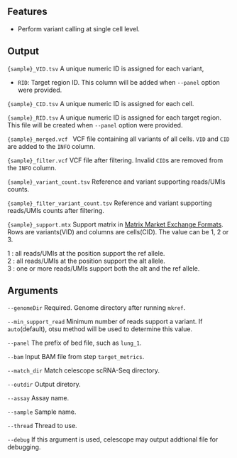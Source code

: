 ## Features
- Perform variant calling at single cell level.

## Output

`{sample}_VID.tsv` A unique numeric ID is assigned for each variant, 

- `RID`: Target region ID. This column will be added when `--panel` option were provided.

`{sample}_CID.tsv` A unique numeric ID is assigned for each cell.

`{sample}_RID.tsv` A unique numeric ID is assigned for each target region. This file will be created when `--panel` option were provided.


`{sample}_merged.vcf ` VCF file containing all variants of all cells. `VID` and `CID` are added to the `INFO` column.

`{sample}_filter.vcf` VCF file after filtering. Invalid `CID`s are removed from the `INFO` column.

`{sample}_variant_count.tsv`  Reference and variant supporting reads/UMIs counts.

`{sample}_filter_variant_count.tsv`  Reference and variant supporting reads/UMIs counts after filtering.

`{sample}_support.mtx` Support matrix in [Matrix Market Exchange Formats](https://math.nist.gov/MatrixMarket/formats.html). Rows 
are variants(VID) and columns are cells(CID). The value can be 1, 2 or 3.

1 : all reads/UMIs at the position support the ref allele.  
2 : all reads/UMIs at the position support the alt allele.  
3 : one or more reads/UMIs support both the alt and the ref allele.  


## Arguments
`--genomeDir` Required. Genome directory after running `mkref`.

`--min_support_read` Minimum number of reads support a variant. If `auto`(default), otsu method will be used to determine this value.

`--panel` The prefix of bed file, such as `lung_1`.

`--bam` Input BAM file from step `target_metrics`.

`--match_dir` Match celescope scRNA-Seq directory.

`--outdir` Output diretory.

`--assay` Assay name.

`--sample` Sample name.

`--thread` Thread to use.

`--debug` If this argument is used, celescope may output addtional file for debugging.

